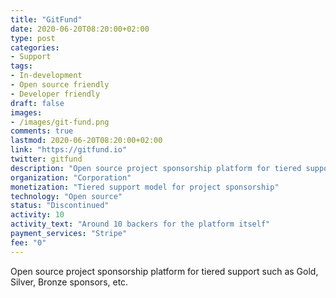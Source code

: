 ```yaml
---
title: "GitFund"
date: 2020-06-20T08:20:00+02:00
type: post
categories:
- Support
tags:
- In-development
- Open source friendly
- Developer friendly
draft: false
images:
- /images/git-fund.png
comments: true
lastmod: 2020-06-20T08:20:00+02:00
link: "https://gitfund.io"
twitter: gitfund
description: "Open source project sponsorship platform for tiered support such as Gold, Silver, Bronze sponsors, etc."
organization: "Corporation"
monetization: "Tiered support model for project sponsorship"
technology: "Open source"
status: "Discontinued"
activity: 10
activity_text: "Around 10 backers for the platform itself"
payment_services: "Stripe"
fee: "0"
---
```


Open source project sponsorship platform for tiered support such as Gold, Silver, Bronze sponsors, etc. <!--more-->

